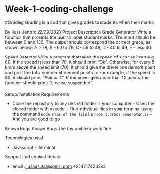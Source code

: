 # Week-1-coding-challenge
#Grading
Grading is a cod that gives grades to students when their marks

	


By Ilusa Jentrix 22/09/2023
Project Description
Grade Generator
Write a function that prompts the user to input student marks. The input should be between 0 and 100. The output should correspond the correct grade, as shown below: A > 79, B - 60 to 79, C - 59 to 49, D - 40 to 49, E - less 40.

Speed Detector
Write a program that takes the speed of a car as input e.g 80. If the speed is less than 70, it should print “Ok”. Otherwise, for every 5 km/s above the speed limit (70), it should give the driver one demerit point and print the total number of demerit points. > For example, if the speed is 80, it should print: “Points: 2”. If the driver gets more than 12 points, the function should print: “License suspended”.

####

Setup/Installation Requirements
- Clone the repository to any desired folder in your computer - Open the cloned folder with vscode. - Run individual files in your terminal using the command `node name_of_the_file` i.e `node 1.grade_generator.js` - And you are good to go

Known Bugs
Known Bugs
The toy problem work fine.

Technologies used
- Javascript - Terminal

Support and contact details
- email :ilusaasutsa@gmai.com
+254717423283